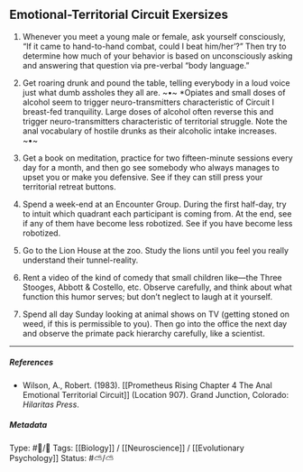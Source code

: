 ## Emotional-Territorial Circuit Exersizes  # 

1. Whenever you meet a young male or female, ask yourself consciously, “If it came to hand-to-hand combat, could I beat him/her’?” Then try to determine how much of your behavior is based on unconsciously asking and answering that question via pre-verbal “body language.”

2. Get roaring drunk and pound the table, telling everybody in a loud voice just what dumb assholes they all are. ~•~ *Opiates and small doses of alcohol seem to trigger neuro-transmitters characteristic of Circuit I breast-fed tranquility. Large doses of alcohol often reverse this and trigger neuro-transmitters characteristic of territorial struggle. Note the anal vocabulary of hostile drunks as their alcoholic intake increases. ~•~

4. Get a book on meditation, practice for two fifteen-minute sessions every day for a month, and then go see somebody who always manages to upset you or make you defensive. See if they can still press your territorial retreat buttons.

4. Spend a week-end at an Encounter Group. During the first half-day, try to intuit which quadrant each participant is coming from. At the end, see if any of them have become less robotized. See if you have become less robotized.

5. Go to the Lion House at the zoo. Study the lions until you feel you really understand their tunnel-reality.

6. Rent a video of the kind of comedy that small children like—the Three Stooges, Abbott & Costello, etc. Observe carefully, and think about what function this humor serves; but don’t neglect to laugh at it yourself.

7. Spend all day Sunday looking at animal shows on TV (getting stoned on weed, if this is permissible to you). Then go into the office the next day and observe the primate pack hierarchy carefully, like a scientist.

___

##### References

- Wilson, A., Robert. (1983). [[Prometheus Rising Chapter 4 The Anal Emotional Territorial Circuit]] (Location 907). Grand Junction, Colorado: _Hilaritas Press_.

##### Metadata

Type: #🔵/🔵 
Tags: [[Biology]] / [[Neuroscience]] / [[Evolutionary Psychology]]
Status: #⛅️/⛅️ 